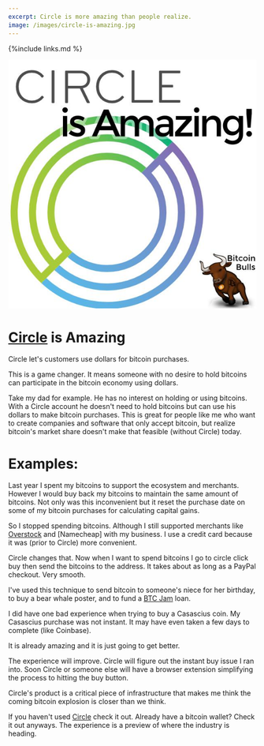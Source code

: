 ```yaml
---
excerpt: Circle is more amazing than people realize.
image: /images/circle-is-amazing.jpg 
---
```


{%include links.md %}

![Circle is Amazing!](/images/circle-is-amazing.jpg "Circle is Amazing!")

# [Circle](https://www.circle.com) is Amazing

Circle let's customers use dollars for bitcoin purchases. 

This is a game changer. It means someone with no desire to hold bitcoins can participate in the bitcoin economy using dollars.

Take my dad for example. He has no interest on holding or using bitcoins. With a Circle account he doesn't need to hold bitcoins but can use his dollars to make bitcoin purchases. This is great for people like me who want to create companies and software that only accept bitcoin, but realize bitcoin's market share doesn't make that feasible (without Circle) today.

# Examples:

Last year I spent my bitcoins to support the ecosystem and merchants. However I would buy back my bitcoins to maintain the same amount of bitcoins. Not only was this inconvenient but it reset the purchase date on some of my bitcoin purchases for calculating capital gains. 

So I stopped spending bitcoins. Although I still supported merchants like [Overstock](http://www.overstock.com) and [Namecheap] with my business. I use a credit card because it was (prior to Circle) more convenient.

Circle changes that. Now when I want to spend bitcoins I go to circle click buy then send the bitcoins to the address. It takes about as long as a PayPal checkout. Very smooth. 

I've used this technique to send bitcoin to someone's niece for her birthday, to buy a bear whale poster, and to fund a [BTC Jam](https://btcjam.com/?r=37cad203-f110-4bcb-bd1e-bd31035bf238&utm_source=referral_url&utm_campaign=user_referral) loan. 

I did have one bad experience when trying to buy a Casascius coin. My Casascius purchase was not instant. It may have even taken a few days to complete (like Coinbase).

It is already amazing and it is just going to get better.

The experience will improve. Circle will figure out the instant buy issue I ran into. Soon Circle or someone else will have a browser extension simplifying the process to hitting the buy button.

Circle's product is a critical piece of infrastructure that makes me think the coming bitcoin explosion is closer than we think.

If you haven't used [Circle](https://www.circle.com) check it out. Already have a bitcoin wallet? Check it out anyways. The experience is a preview of where the industry is heading.